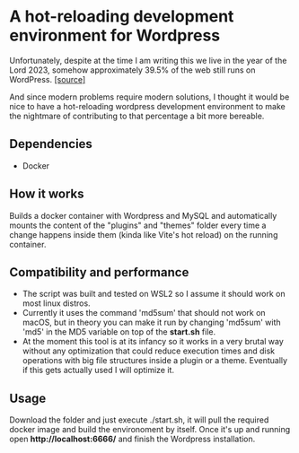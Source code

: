 # A hot-reloading development environment for Wordpress

Unfortunately, despite at the time I am writing this we live in the year of the Lord 2023, somehow approximately 39.5% of the web still runs on WordPress. [[source]](https://techjury.net/blog/percentage-of-wordpress-websites/#gref)

And since modern problems require modern solutions, I thought it would be nice to have a hot-reloading wordpress development environment to make the nightmare of contributing to that percentage a bit more bereable.

## Dependencies
* Docker

## How it works
Builds a docker container with Wordpress and MySQL and automatically mounts the content of the "plugins" and "themes" folder every time a change happens inside them (kinda like Vite's hot reload) on the running container.

## Compatibility and performance
* The script was built and tested on WSL2 so I assume it should work on most linux distros.
* Currently it uses the command 'md5sum' that should not work on macOS, but in theory you can make it run by changing 'md5sum' with 'md5' in the MD5 variable on top of the **start.sh** file.
* At the moment this tool is at its infancy so it works in a very brutal way without any optimization that could reduce execution times and disk operations with big file structures inside a plugin or a theme.
Eventually if this gets actually used I will optimize it.

## Usage
Download the folder and just execute ./start.sh, it will pull the required docker image and build the environoment by itself.
Once it's up and running open **http://localhost:6666/** and finish the Wordpress installation.